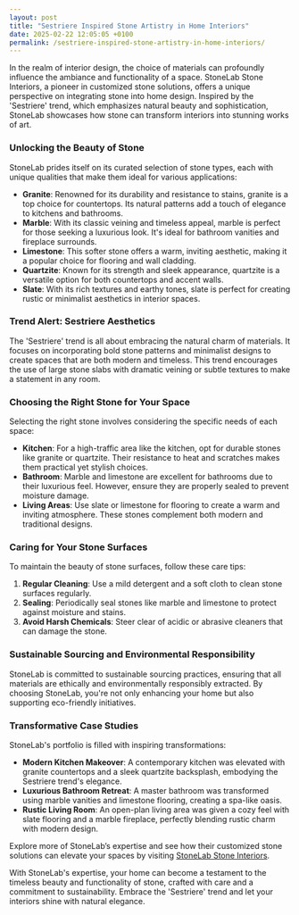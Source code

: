 ```yaml
---
layout: post
title: "Sestriere Inspired Stone Artistry in Home Interiors"
date: 2025-02-22 12:05:05 +0100
permalink: /sestriere-inspired-stone-artistry-in-home-interiors/
---
```



In the realm of interior design, the choice of materials can profoundly influence the ambiance and functionality of a space. StoneLab Stone Interiors, a pioneer in customized stone solutions, offers a unique perspective on integrating stone into home design. Inspired by the 'Sestriere' trend, which emphasizes natural beauty and sophistication, StoneLab showcases how stone can transform interiors into stunning works of art.

### Unlocking the Beauty of Stone

StoneLab prides itself on its curated selection of stone types, each with unique qualities that make them ideal for various applications:

- **Granite**: Renowned for its durability and resistance to stains, granite is a top choice for countertops. Its natural patterns add a touch of elegance to kitchens and bathrooms.
- **Marble**: With its classic veining and timeless appeal, marble is perfect for those seeking a luxurious look. It's ideal for bathroom vanities and fireplace surrounds.
- **Limestone**: This softer stone offers a warm, inviting aesthetic, making it a popular choice for flooring and wall cladding.
- **Quartzite**: Known for its strength and sleek appearance, quartzite is a versatile option for both countertops and accent walls.
- **Slate**: With its rich textures and earthy tones, slate is perfect for creating rustic or minimalist aesthetics in interior spaces.

### Trend Alert: Sestriere Aesthetics

The 'Sestriere' trend is all about embracing the natural charm of materials. It focuses on incorporating bold stone patterns and minimalist designs to create spaces that are both modern and timeless. This trend encourages the use of large stone slabs with dramatic veining or subtle textures to make a statement in any room.

### Choosing the Right Stone for Your Space

Selecting the right stone involves considering the specific needs of each space:

- **Kitchen**: For a high-traffic area like the kitchen, opt for durable stones like granite or quartzite. Their resistance to heat and scratches makes them practical yet stylish choices.
- **Bathroom**: Marble and limestone are excellent for bathrooms due to their luxurious feel. However, ensure they are properly sealed to prevent moisture damage.
- **Living Areas**: Use slate or limestone for flooring to create a warm and inviting atmosphere. These stones complement both modern and traditional designs.

### Caring for Your Stone Surfaces

To maintain the beauty of stone surfaces, follow these care tips:

1. **Regular Cleaning**: Use a mild detergent and a soft cloth to clean stone surfaces regularly.
2. **Sealing**: Periodically seal stones like marble and limestone to protect against moisture and stains.
3. **Avoid Harsh Chemicals**: Steer clear of acidic or abrasive cleaners that can damage the stone.

### Sustainable Sourcing and Environmental Responsibility

StoneLab is committed to sustainable sourcing practices, ensuring that all materials are ethically and environmentally responsibly extracted. By choosing StoneLab, you're not only enhancing your home but also supporting eco-friendly initiatives.

### Transformative Case Studies

StoneLab's portfolio is filled with inspiring transformations:

- **Modern Kitchen Makeover**: A contemporary kitchen was elevated with granite countertops and a sleek quartzite backsplash, embodying the Sestriere trend's elegance.
- **Luxurious Bathroom Retreat**: A master bathroom was transformed using marble vanities and limestone flooring, creating a spa-like oasis.
- **Rustic Living Room**: An open-plan living area was given a cozy feel with slate flooring and a marble fireplace, perfectly blending rustic charm with modern design.

Explore more of StoneLab’s expertise and see how their customized stone solutions can elevate your spaces by visiting [StoneLab Stone Interiors](https://stonelab.se).

With StoneLab's expertise, your home can become a testament to the timeless beauty and functionality of stone, crafted with care and a commitment to sustainability. Embrace the 'Sestriere' trend and let your interiors shine with natural elegance.